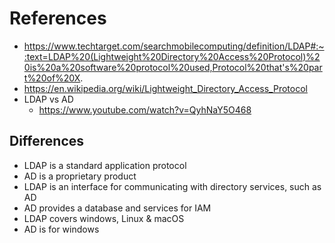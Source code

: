 # References
- https://www.techtarget.com/searchmobilecomputing/definition/LDAP#:~:text=LDAP%20(Lightweight%20Directory%20Access%20Protocol)%20is%20a%20software%20protocol%20used,Protocol%20that's%20part%20of%20X.
- https://en.wikipedia.org/wiki/Lightweight_Directory_Access_Protocol
- LDAP vs AD
	- https://www.youtube.com/watch?v=QyhNaY5O468


## Differences
- LDAP is a standard application protocol
- AD is a proprietary product
- LDAP is an interface for communicating with directory services, such as AD
- AD provides a database and services for IAM
- LDAP covers windows, Linux & macOS
- AD is for windows